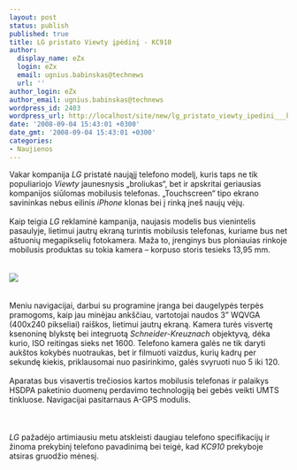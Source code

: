 ```yaml
---
layout: post
status: publish
published: true
title: LG pristato Viewty įpėdinį - KC910
author:
  display_name: eZx
  login: eZx
  email: ugnius.babinskas@technews
  url: ''
author_login: eZx
author_email: ugnius.babinskas@technews
wordpress_id: 2403
wordpress_url: http://localhost/site/new/lg_pristato_viewty_ipedini___kc910/
date: '2008-09-04 15:43:01 +0300'
date_gmt: '2008-09-04 15:43:01 +0300'
categories:
- Naujienos
---
```

<p>Vakar kompanija <i>LG</i> pristatė  naująjį  telefono modelį, kuris taps ne tik populiariojo <i>Viewty</i> jaunesnysis „broliukas“, bet ir apskritai geriausias kompanijos siūlomas mobilusis telefonas.  „Touchscreen“ tipo ekrano savininkas nebus eilinis <i>iPhone</i> klonas bei  į rinką įneš naujų vėjų.<br />
<br>Kaip teigia <i>LG</i> reklaminė kampanija, naujasis modelis bus vienintelis pasaulyje, lietimui jautrų ekraną turintis mobilusis telefonas, kuriame bus net aštuonių megapikselių fotokamera. Maža to, įrenginys bus ploniauias rinkoje mobilusis produktas su tokia kamera – korpuso storis tesieks  13,95 mm.<br />
<br><br><img src=" http://www.technews.lt/upl/Failai/LG_KC910.jpg"><br><br />
<br>Meniu navigacijai, darbui su programine įranga bei daugelypės terpės pramogoms, kaip jau minėjau ankščiau, vartotojai naudos 3” WQVGA (400x240 pikseliai) raiškos, lietimui jautrų ekraną. Kamera turės visvertę ksenoninę blykstę bei  integruotą <i>Schneider-Kreuznach</i> objektyvą, dėka kurio, ISO reitingas sieks net  1600. Telefono kamera galės ne tik daryti aukštos kokybės nuotraukas, bet ir filmuoti vaizdus, kurių kadrų per sekundę kiekis, priklausomai nuo pasirinkimo, galės svyruoti nuo 5 iki 120.<br />
<br>Aparatas bus visavertis trečiosios kartos mobilusis telefonas ir palaikys HSDPA paketinio duomenų perdavimo technologiją bei gebės veikti UMTS tinkluose. Navigacijai pasitarnaus A-GPS modulis.<br />
<br><br />
<br><i>LG</i> pažadėjo artimiausiu metu atskleisti daugiau telefono specifikacijų ir žinoma prekybinį telefono pavadinimą bei teigė, kad <i>KC910</i> prekyboje atsiras gruodžio mėnesį.<br />
<br><br />
<br><br />
<br></p>
